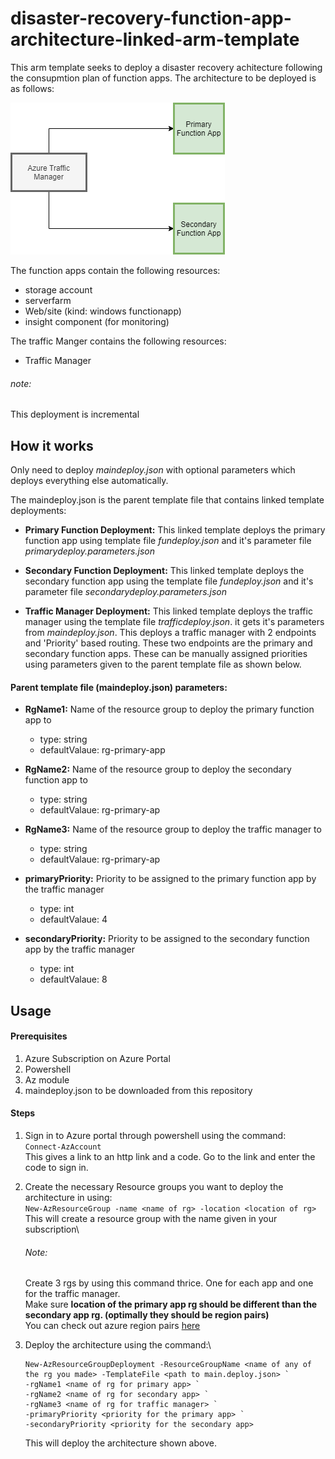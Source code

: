 # disaster-recovery-function-app-architecture-linked-arm-template

This arm template seeks to deploy a disaster recovery achitecture following the consupmtion plan of function apps. The architecture to be deployed is as follows:

![architecture diagram](https://raw.githubusercontent.com/LAA225/disaster-recovery-architecture-function-app-arm-template/master/images/architecture%20diagram.png)

The function apps contain the following resources:
* storage account
* serverfarm
* Web/site (kind: windows functionapp)
* insight component (for monitoring)

The traffic Manger contains the following resources:
* Traffic Manager

###### note: 
This deployment is incremental

## How it works

Only need to deploy *maindeploy.json* with optional parameters which deploys everything else automatically.

The maindeploy.json is the parent template file that contains linked template deployments:
* **Primary Function Deployment:** This linked template deploys the primary function app using template file *fundeploy.json* and it's parameter file *primarydeploy.parameters.json*

* **Secondary Function Deployment:** This linked template deploys the secondary function app using the template file *fundeploy.json* and it's parameter file *secondarydeploy.parameters.json*

* **Traffic Manager Deployment:** This linked template deploys the traffic manager using the template file *trafficdeploy.json*. it gets it's parameters from *maindeploy.json*. This deploys a traffic manager with 2 endpoints and 'Priority' based routing. These two endpoints are the primary and secondary function apps. These can be manually assigned priorities using parameters given to the parent template file as shown below.

#### Parent template file (maindeploy.json) parameters:
* **RgName1:** Name of the resource group to deploy the primary function app to
  * type: string
  * defaultValaue: rg-primary-app
  
* **RgName2:** Name of the resource group to deploy the secondary function app to
  * type: string
  * defaultValaue: rg-primary-ap
  
* **RgName3:** Name of the resource group to deploy the traffic manager to
  * type: string
  * defaultValaue: rg-primary-ap
  
* **primaryPriority:** Priority to be assigned to the primary function app by the traffic manager
  * type: int
  * defaultValaue: 4
  
* **secondaryPriority:** Priority to be assigned to the secondary function app by the traffic manager
  * type: int
  * defaultValaue: 8
 
 
## Usage

#### Prerequisites
1. Azure Subscription on Azure Portal
2. Powershell
3. Az module
4. maindeploy.json to be downloaded from this repository

#### Steps
1. Sign in to Azure portal through powershell using the command:\
          `Connect-AzAccount`\
This gives a link to an http link and a code. Go to the link and enter the code to sign in.

2. Create the necessary Resource groups you want to deploy the architecture in using:\
     `New-AzResourceGroup -name <name of rg> -location <location of rg>`\
     This will create a resource group with the name given in your subscription\
     ###### Note:
     Create 3 rgs by using this command thrice. One for each app and one for the traffic manager.\
     Make sure **location of the primary app rg should be different than the secondary app rg. (optimally they should be region pairs)**\
     You can check out azure region pairs [here](https://docs.microsoft.com/en-us/azure/best-practices-availability-paired-regions)
     
3. Deploy the architecture using the command:\
     ```
     New-AzResourceGroupDeployment -ResourceGroupName <name of any of the rg you made> -TemplateFile <path to main.deploy.json> `
     -rgName1 <name of rg for primary app> `
     -rgName2 <name of rg for secondary app> `
     -rgName3 <name of rg for traffic manager> `
     -primaryPriority <priority for the primary app> `
     -secondaryPriority <priority for the secondary app>
     ```
    This will deploy the architecture shown above.
